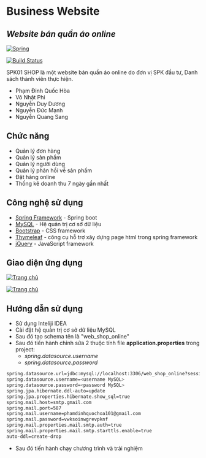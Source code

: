 # Business Website
## _Website bán quần áo online_

[![Spring](https://www.vectorlogo.zone/logos/springio/springio-ar21.png)](https://spring.io/projects/spring-framework)

[![Build Status](https://travis-ci.org/joemccann/dillinger.svg?branch=master)](https://spring.io/projects/spring-framework)

SPK01 SHOP là một website bán quần áo online do đơn vị SPK đầu tư,
Danh sách thành viên thực hiện.
- Phạm Đinh Quốc Hòa
- Võ Nhật Phi
- Nguyễn Duy Dương
- Nguyễn Đức Mạnh
- Nguyễn Quang Sang

## Chức năng

- Quản lý đơn hàng
- Quản lý sản phẩm
- Quản lý người dùng
- Quản lý phản hồi về sản phẩm
- Đặt hàng online
- Thống kê doanh thu 7 ngày gần nhất

## Công nghệ sử dụng

- [Spring Framework] - Spring boot
- [MySQL] - Hệ quản trị cơ sở dữ liệu
- [Bootstrap] - CSS framework
- [Thymeleaf] - công cụ hỗ trợ xây dựng page html trong spring framework
- [jQuery] - JavaScript framework

## Giao diện ứng dụng
[![Trang chủ](https://lh3.googleusercontent.com/jE8XDJs9mNetWzWdtkcs3sZl3ayffnH6na-BDXm2kidxbhRy8APuAyAsGZ6Ja_oLADRdK-0lJiX7JX60nlDFxmmKBhlG-q9LOw6dtu84LEjwE8p7qXlhNFqpfCxTwhS7u3ehdrsJUMQTLsiTbxt4rRnR81IBm3-xixEf23t21imOq8YR992TWT_JStc_VYgharSaJIulpaUr0k7PYAblNziCemG4OWI1uTtxIoODp4LEQFumuey5Umi0s-Wc-y2pwW3bT4PbRKPoRdOBx0E-Mw6jdJRuerLwWj_kKg4lgy7Y0sPWcJO7S_QdA4K5LrTbl1K1J58ZuiRgC6l0THepb_NtPACEOPAPrcaqI7bf0qdgxTZ_FPZUXl-r0bcW4eqyMW5sWLTb9xjHlLzJEpFB5a1lgEPk5EfObLynMGg_02fslA9oJAJV9nTiTJ4BfUgJ7cOaWwtJZZPvd5hT_AoLdIY4cLDGu2g-ob_LnKtbA-dUI7x1kbr9NnxdVolzt-3xLYJdQQ26MpyE2zyfs0p-np83SU16GOojAHY0P-GXId2NnC-rNSI0FrhRvdNMNDn64but_TWjd7eDMXnLv0d2pE2nJaaqmb3Oq9QQLP4UIAqhmtx5BL9NV9tf-oiZ0zXXvGR2cfpiRf3pazgL-ghjTWVkwZ1zxkuBO80P1GlSkYCn5fehrE3w_CSScIJWD4CXZwI4vV3RBSc5Y-Su9F3Yus7qZSMuEVHvrQJTm3Y_p3zDwW2tBj_Xaat3qOWGz-AwJzLrrIqkBN3x3YKWAXOF4-Ffnbc-CR8ujiCR6uNSu5JNtyz_wfnx4mbmFZUHqREH1jveFT8chGg396Npsm2GuqUGKb3lEtgP2XptcvD13g=w1903-h966-no?authuser=0)](https://spring.io/projects/spring-framework)

[![Trang chủ](https://lh3.googleusercontent.com/3zYhn1ZFUBIRxTUL1bjhepjGX-cEON59FvNarM4vXfoKC9dWGZ7YrWD47BxJAdUXH-pv4RaNQKcve_27UqshcS76GNrTXgJKqqx3U1uBpsvIXMiWrL0lkDd2tSHm55a05dciNcaoL6g3xe0IH13iabGyuRQ1H3Mg2561zHUtA0HsxnbKoSVg97Gum8EJj5KRbSPeTy80p-lJHWr3PnPL8-MxAosyrpuzsD46gVNOHHOeD_sanyN8KEDd0AaQ7jBhuyx3YCdDUkDMw0rNC-k5n3iFs4xFMCnSVz88H8s1O3kWB0CCIwxICBM5y0k4ypICM-DpJ92XAOSXt-BKAXkjUZYvSXFaK2-Cv0nTLBzzH9KZ6o5YVS5IJ5yog2FyvRSYI9tcPWRDvnHj4YbuN4lttcc0SC0V3v_YgLfsuu2Y3Izj1hbV_z27Zc2G-21L6ZsKKyu4jOzsq2f551sDW42_yPnk7fk_uzIQKVUXEYMo7fK0JwzBu4LYKxwvjLKEyGHj1JHNJLqPqJsh8_mqAeho7NCMXmbrr3CFeL6nOumwm8iUGTxhVXxitDvv5Mx4cMtS6jUECJ8g_Xvm32ebLHqEcV1gyGXJFu_Rl9z-enK3Zweu55sfFZ0GwwNHeDbtRLUMtXWxf3TtD9m_VfIf7LAFPwlvupteSDVUoRl_DQBrcdsQ7m5Q0ycR-slHQ3Tc_KxsJooCHFykP3etR7Zq8ES0k8P1tOFdyExXWRkQ8Q9tHMMWG9-4_LyFnb5JmrC4KW9sVOIG7CTuXRFrUmrkcN20Vg-EabhOOn9iWV8itkBbKEq4vBHyuutnYFv01zJNipgOFwerEnKgfYy6NzC2df6dV3HhXjAbnAisnZ2Yyo73iQ=w1901-h962-no?authuser=0)](https://spring.io/projects/spring-framework)

## Hướng dẫn sử dụng

- Sử dụng Inteliji IDEA
- Cài đặt hệ quản trị cơ sở dữ liệu MySQL
- Sau đó tạo schema tên là "web_shop_online"
- Sau đó tiến hành chỉnh sửa 2 thuộc tính file **application.properties** trong project:
   + _spring.datasource.username_ 
   + _spring.datasource.password_ 
```sh
spring.datasource.url=jdbc:mysql://localhost:3306/web_shop_online?sessionVariables=sql_mode='NO_ENGINE_SUBSTITUTION'&jdbcCompliantTruncation=false
spring.datasource.username=<username MySQL>
spring.datasource.password=<password MySQL>
spring.jpa.hibernate.ddl-auto=update
spring.jpa.properties.hibernate.show_sql=true
spring.mail.host=smtp.gmail.com
spring.mail.port=587
spring.mail.username=phamdinhquochoa101@gmail.com
spring.mail.password=vwksoinwgrevpknf
spring.mail.properties.mail.smtp.auth=true
spring.mail.properties.mail.smtp.starttls.enable=true
auto-ddl=create-drop
```
- Sau đó tiến hành chạy chương trình và trải nghiệm


   [dill]: <https://github.com/joemccann/dillinger>
   [git-repo-url]: <https://github.com/joemccann/dillinger.git>
   [john gruber]: <http://daringfireball.net>
   [df1]: <http://daringfireball.net/projects/markdown/>
   [markdown-it]: <https://github.com/markdown-it/markdown-it>
   [Ace Editor]: <http://ace.ajax.org>
   [node.js]: <http://nodejs.org>
   [Twitter Bootstrap]: <http://twitter.github.com/bootstrap/>
   [jQuery]: <http://jquery.com>
   [@tjholowaychuk]: <http://twitter.com/tjholowaychuk>
   [express]: <http://expressjs.com>
   [AngularJS]: <http://angularjs.org>
   [Gulp]: <http://gulpjs.com>
   [Bootstrap]: <https://getbootstrap.com/>
   [MySQL]: <https://www.mysql.com/>
   [Spring Framework]: <https://spring.io/projects/spring-framework>
   [Thymeleaf]: <https://thymeleaf.org>
   [PlDb]: <https://github.com/joemccann/dillinger/tree/master/plugins/dropbox/README.md>
   [PlGh]: <https://github.com/joemccann/dillinger/tree/master/plugins/github/README.md>
   [PlGd]: <https://github.com/joemccann/dillinger/tree/master/plugins/googledrive/README.md>
   [PlOd]: <https://github.com/joemccann/dillinger/tree/master/plugins/onedrive/README.md>
   [PlMe]: <https://github.com/joemccann/dillinger/tree/master/plugins/medium/README.md>
   [PlGa]: <https://github.com/RahulHP/dillinger/blob/master/plugins/googleanalytics/README.md>
